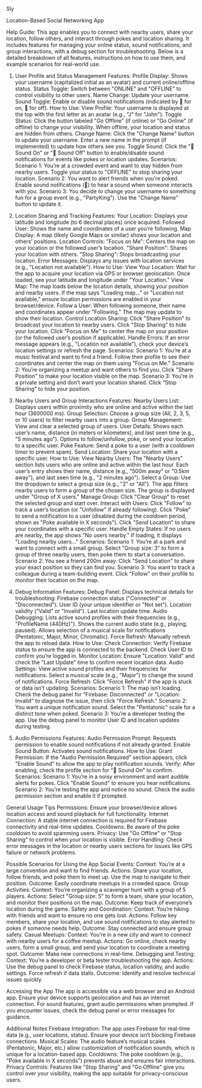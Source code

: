 Sly

Location-Based Social Networking App

Help Guide: 
This app enables you to connect with nearby users, share your location, follow others, and interact through pokes and location sharing. 
It includes features for managing your online status, sound notifications, and group interactions, with a debug section for troubleshooting. 
Below is a detailed breakdown of all features, instructions on how to use them, and example scenarios for real-world use.

1. User Profile and Status Management
Features:
Profile Display: Shows your username (capitalized initial as an avatar) and current online/offline status.
Status Toggle: Switch between "ONLINE" and "OFFLINE" to control visibility to other users.
Name Change: Update your username.
Sound Toggle: Enable or disable sound notifications (indicated by 🔔 for on, 🔕 for off).
How to Use:
View Profile: Your username is displayed at the top with the first letter as an avatar (e.g., "J" for "John").
Toggle Status:
Click the button labeled "Go Offline" (if online) or "Go Online" (if offline) to change your visibility.
When offline, your location and status are hidden from others.
Change Name:
Click the "Change Name" button to update your username.
Enter a new name in the prompt (if implemented) to update how others see you.
Toggle Sound:
Click the "🔔 Sound On" or "🔕 Sound Off" button to enable/disable sound notifications for events like pokes or location updates.
Scenarios:
Scenario 1: You’re at a crowded event and want to stay hidden from nearby users. Toggle your status to "OFFLINE" to stop sharing your location.
Scenario 2: You want to alert friends when you’re poked. Enable sound notifications (🔔) to hear a sound when someone interacts with you.
Scenario 3: You decide to change your username to something fun for a group event (e.g., "PartyKing"). Use the "Change Name" button to update it.

2. Location Sharing and Tracking
Features:
Your Location: Displays your latitude and longitude (to 6 decimal places) once acquired.
Followed User: Shows the name and coordinates of a user you’re following.
Map Display: A map (likely Google Maps or similar) shows your location and others’ positions.
Location Controls:
"Focus on Me": Centers the map on your location or the followed user’s location.
"Share Position": Shares your location with others.
"Stop Sharing": Stops broadcasting your location.
Error Messages: Displays any issues with location services (e.g., "Location not available").
How to Use:
View Your Location:
Wait for the app to acquire your location via GPS or browser geolocation.
Once loaded, see your latitude and longitude under "Your Location."
View Map:
The map loads below the location details, showing your position and nearby users.
If the map says "Loading map..." or "Location not available," ensure location permissions are enabled in your browser/device.
Follow a User:
When following someone, their name and coordinates appear under "Following."
The map may update to show their location.
Control Location Sharing:
Click "Share Position" to broadcast your location to nearby users.
Click "Stop Sharing" to hide your location.
Click "Focus on Me" to center the map on your position (or the followed user’s position if applicable).
Handle Errors:
If an error message appears (e.g., "Location not available"), check your device’s location settings or refresh the page.
Scenarios:
Scenario 1: You’re at a music festival and want to find a friend. Follow their profile to see their coordinates and center the map on them using "Focus on Me."
Scenario 2: You’re organizing a meetup and want others to find you. Click "Share Position" to make your location visible on the map.
Scenario 3: You’re in a private setting and don’t want your location shared. Click "Stop Sharing" to hide your position.

3. Nearby Users and Group Interactions
Features:
Nearby Users List: Displays users within proximity who are online and active within the last hour (3600000 ms).
Group Selection: Choose a group size (All, 2, 3, 5, or 10 users) to filter nearby users into a group.
Group Management: View and clear a selected group of users.
User Details:
Shows each user’s name, distance (in meters or kilometers), and last seen time (e.g., "5 minutes ago").
Options to follow/unfollow, poke, or send your location to a specific user.
Poke Feature: Send a poke to a user (with a cooldown timer to prevent spam).
Send Location: Share your location with a specific user.
How to Use:
View Nearby Users:
The "Nearby Users" section lists users who are online and active within the last hour.
Each user’s entry shows their name, distance (e.g., "500m away" or "0.5km away"), and last seen time (e.g., "2 minutes ago").
Select a Group:
Use the dropdown to select a group size (e.g., "2" or "All").
The app filters nearby users to form a group of the chosen size.
The group is displayed under "Group of X users."
Manage Group:
Click "Clear Group" to reset the selected group and start over.
Interact with Users:
Click "Follow" to track a user’s location (or "Unfollow" if already following).
Click "Poke" to send a notification to a user (disabled during the cooldown period, shown as "Poke available in X seconds").
Click "Send Location" to share your coordinates with a specific user.
Handle Empty States:
If no users are nearby, the app shows "No users nearby."
If loading, it displays "Loading nearby users..."
Scenarios:
Scenario 1: You’re at a park and want to connect with a small group. Select "Group size: 3" to form a group of three nearby users, then poke them to start a conversation.
Scenario 2: You see a friend 200m away. Click "Send Location" to share your exact position so they can find you.
Scenario 3: You want to track a colleague during a team-building event. Click "Follow" on their profile to monitor their location on the map.

4. Debug Information
Features:
Debug Panel: Displays technical details for troubleshooting:
Firebase connection status ("Connected" or "Disconnected").
User ID (your unique identifier or "Not set").
Location validity ("Valid" or "Invalid").
Last location update time.
Audio Debugging:
Lists active sound profiles with their frequencies (e.g., "ProfileName (440Hz)").
Shows the current audio state (e.g., playing, paused).
Allows selection of a musical scale for notifications (Pentatonic, Major, Minor, Chromatic).
Force Refresh: Manually refresh the app to reload data.
How to Use:
Check Connection:
Verify Firebase status to ensure the app is connected to the backend.
Check User ID to confirm you’re logged in.
Monitor Location:
Ensure "Location: Valid" and check the "Last Update" time to confirm recent location data.
Audio Settings:
View active sound profiles and their frequencies for notifications.
Select a musical scale (e.g., "Major") to change the sound of notifications.
Force Refresh:
Click "Force Refresh" if the app is stuck or data isn’t updating.
Scenarios:
Scenario 1: The map isn’t loading. Check the debug panel for "Firebase: Disconnected" or "Location: Invalid" to diagnose the issue, then click "Force Refresh."
Scenario 2: You want a unique notification sound. Select the "Pentatonic" scale for a distinct tone when poked.
Scenario 3: You’re a developer testing the app. Use the debug panel to monitor User ID and location updates during testing.

5. Audio Permissions
Features:
Audio Permission Prompt: Requests permission to enable sound notifications if not already granted.
Enable Sound Button: Activates sound notifications.
How to Use:
Grant Permission:
If the "Audio Permission Required" section appears, click "Enable Sound" to allow the app to play notification sounds.
Verify:
After enabling, check the profile section for "🔔 Sound On" to confirm.
Scenarios:
Scenario 1: You’re in a noisy environment and want audible alerts for pokes. Click "Enable Sound" to ensure you hear notifications.
Scenario 2: You’re testing the app and notice no sound. Check the audio permission section and enable it if prompted.

General Usage Tips
Permissions: Ensure your browser/device allows location access and sound playback for full functionality.
Internet Connection: A stable internet connection is required for Firebase connectivity and real-time updates.
Cooldowns: Be aware of the poke cooldown to avoid spamming users.
Privacy: Use "Go Offline" or "Stop Sharing" to control when your location is visible.
Error Handling: Check error messages in the location or nearby users sections for issues like GPS failure or network problems.

Possible Scenarios for Using the App
Social Events:
Context: You’re at a large convention and want to find friends.
Actions: Share your location, follow friends, and poke them to meet up. Use the map to navigate to their position.
Outcome: Easily coordinate meetups in a crowded space.
Group Activities:
Context: You’re organizing a scavenger hunt with a group of 5 players.
Actions: Select "Group size: 5" to form a team, share your location, and monitor their positions on the map.
Outcome: Keep track of everyone’s location during the game.
Safety and Coordination:
Context: You’re hiking with friends and want to ensure no one gets lost.
Actions: Follow key members, share your location, and use sound notifications to stay alerted to pokes if someone needs help.
Outcome: Stay connected and ensure group safety.
Casual Meetups:
Context: You’re in a new city and want to connect with nearby users for a coffee meetup.
Actions: Go online, check nearby users, form a small group, and send your location to coordinate a meeting spot.
Outcome: Make new connections in real-time.
Debugging and Testing:
Context: You’re a developer or beta tester troubleshooting the app.
Actions: Use the debug panel to check Firebase status, location validity, and audio settings. Force refresh if data stalls.
Outcome: Identify and resolve technical issues quickly.

Accessing the App
The app is accessible via a web browser and an Android app.
Ensure your device supports geolocation and has an internet connection.
For sound features, grant audio permissions when prompted.
If you encounter issues, check the debug panel or error messages for guidance.

Additional Notes
Firebase Integration: The app uses Firebase for real-time data (e.g., user locations, status). Ensure your device isn’t blocking Firebase connections.
Musical Scales: The audio feature’s musical scales (Pentatonic, Major, etc.) allow customization of notification sounds, which is unique for a location-based app.
Cooldowns: The poke cooldown (e.g., "Poke available in X seconds") prevents abuse and ensures fair interactions.
Privacy Controls: Features like "Stop Sharing" and "Go Offline" give you control over your visibility, making the app suitable for privacy-conscious users.

